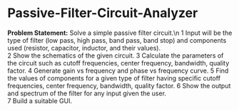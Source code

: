 # Passive-Filter-Circuit-Analyzer

**Problem Statement:** Solve a simple passive filter circuit.\n
1 Input will be the type of filter (low pass, high pass, band pass, band stop) and 
components used (resistor, capacitor, inductor, and their values).  
2 Show the schematics of the given circuit. 
3 Calculate the parameters of the circuit such as cutoff frequencies, center 
frequency, bandwidth, quality factor. 
4 Generate gain vs frequency and phase vs frequency curve. 
5 Find the values of components for a given type of filter having specific cutoff 
frequencies, center frequency, bandwidth, quality factor. 
6 Show the output and spectrum of the filter for any input given the user.  
7 Build a suitable GUI. 
